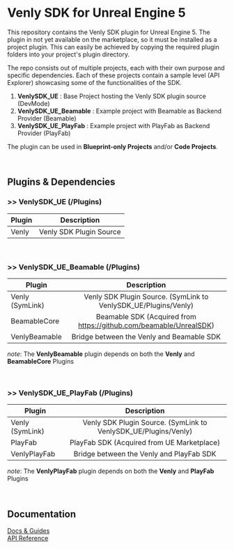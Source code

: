 # Venly SDK for Unreal Engine 5

This repository contains the Venly SDK plugin for Unreal Engine 5. The plugin in not yet available on the marketplace, so it must be installed as a project plugin. This can easily be achieved by copying the required plugin folders into your project's plugin directory.

The repo consists out of multiple projects, each with their own purpose and specific dependencies. Each of these projects contain a sample level (API Explorer) showcasing some of the functionalities of the SDK.

1. **VenlySDK_UE** : Base Project hosting the Venly SDK plugin source (DevMode)
2. **VenlySDK_UE_Beamable** : Example project with Beamable as Backend Provider (Beamable)
3. **VenlySDK_UE_PlayFab** : Example project with PlayFab as Backend Provider (PlayFab)


The plugin can be used in **Blueprint-only Projects** and/or **Code Projects**.

&nbsp;

## Plugins & Dependencies

### >> VenlySDK_UE (/Plugins)

| Plugin | Description |
|--------|:-----------:|
| Venly  | Venly SDK Plugin Source |

&nbsp;

### >> VenlySDK_UE_Beamable (/Plugins)

| Plugin | Description |
|--------|:-----------:|
| Venly (SymLink)  | Venly SDK Plugin Source. (SymLink to VenlySDK_UE/Plugins/Venly) |
| BeamableCore  | Beamable SDK (Acquired from https://github.com/beamable/UnrealSDK) |
| VenlyBeamable  | Bridge between the Venly and Beamable SDK |

_note_: The **VenlyBeamable** plugin depends on both the **Venly** and **BeamableCore** Plugins

&nbsp;

### >> VenlySDK_UE_PlayFab (/Plugins)

| Plugin | Description |
|--------|:-----------:|
| Venly (SymLink)  | Venly SDK Plugin Source. (SymLink to VenlySDK_UE/Plugins/Venly) |
| PlayFab  | PlayFab SDK (Acquired from UE Marketplace) |
| VenlyPlayFab  | Bridge between the Venly and PlayFab SDK |

_note_: The **VenlyPlayFab** plugin depends on both the **Venly** and **PlayFab** Plugins

&nbsp;

## Documentation

[Docs & Guides](https://docs.venly.io/docs/getting-started-with-unreal-engine)\
[API Reference](https://sdk.venly.io/sdk-reference/ue5-sdk/function-reference)
